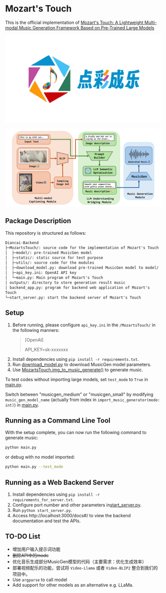 # Mozart's Touch
This is the official implementation of [Mozart's Touch: A Lightweight Multi-modal Music Generation Framework Based on Pre-Trained Large Models](https://arxiv.org/abs/2405.02801)

![](logo.png)

![](architecture.png)

## Package Description
This repository is structured as follows:
```
Diancai-Backend
├─MozartsTouch/: source code for the implementation of Mozart's Touch
│  ├─model/: pre-trained MusicGen model
│  ├─static/: static source for test purpose
│  ├─utils/: source code for the modules
│  ├─download_model.py: download pre-trained MusicGen model to model/
│  ├─api_key.ini: OpenAI API key
│  └─main.py: Main program of Mozart's Touch
│ outputs/: directory to store generation result music
│ backend_app.py: program for backend web application of Mozart's Touch
└─start_server.py: start the backend server of Mozart's Touch
```
## Setup
1. Before running, please configure `api_key.ini` in the `/MozartsTouch/`  in the following manners:
   > [OpenAI]
   >
   > API_KEY=sk-xxxxxxx
2. Install dependencies using `pip install -r requirements.txt`.
3. Run [download_model.py](MozartsTouch/download_model.py) to download MusicGen model parameters.
4. Use [MozartsTouch.img_to_music_generate()](MozartsTouch/main.py) to generate music.

To test codes without importing large models, set `test_mode` to `True` in [main.py](MozartsTouch/main.py).

 Switch between "musicgen_medium" or "musicgen_small" by modifying `music_gen_model_name` (actually from index in `import_music_generator(mode: int)`) in [main.py](MozartsTouch/main.py).

## Running as a Command Line Tool
With the setup complete, you can now run the following command to generate music:
```bash
python main.py
```
or debug with no model imported:
```bash
python main.py --test_mode
```

## Running as a Web Backend Server

1. Install dependencies using `pip install -r requirements_for_server.txt`.
2. Configure port number and other parameters in[start_server.py](/app/start_server.py).
3. Run `python start_server.py`.
4. Access http://localhost:3000/docs#/ to view the backend documentation and test the APIs.



## TO-DO List
- 增加用户输入提示词功能
- ~~删除API中的mode~~
- 优化音乐生成部分MusicGen模型的代码（主要需求：优化生成效率）
- 部署视频配乐的功能，尝试将 `Video-Llama` 或者 `Video-BLIP2` 整合到我们的项目中。
- Use `argparse` to call model
- Add support for other models as an alternative e.g. LLaMa.




